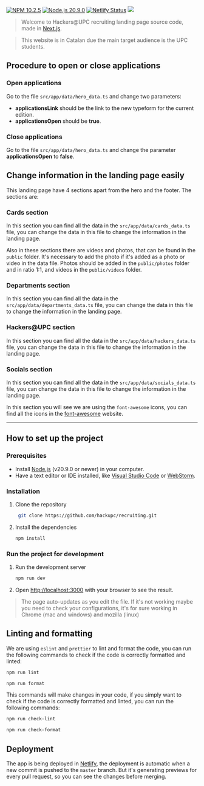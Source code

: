 [![NPM 10.2.5](https://img.shields.io/badge/npm-10.1.0-blue.svg)](https://www.npmjs.com/package/npm/v/10.1.0)
[![Node.js 20.9.0](https://img.shields.io/badge/node-20.9.0-green.svg)](https://nodejs.org/en/download/releases/)
[![Netlify Status](https://api.netlify.com/api/v1/badges/c3632907-0263-42e7-892e-a00568e0f729/deploy-status)](https://app.netlify.com/sites/recruiting-hackupc/deploys)
[![](https://github.com/hackupc/recruiting/actions/workflows/recruiting_ci.yml/badge.svg)](https://github.com/hackupc/recruiting/actions/workflows/recruiting_ci.yml)

> Welcome to Hackers@UPC recruiting landing page source code, made in [Next.js](https://nextjs.org/).

> This website is in Catalan due the main target audience is the UPC students.

## Procedure to open or close applications

### Open applications

Go to the file `src/app/data/hero_data.ts` and change two parameters:

- **applicationsLink** should be the link to the new typeform for the current edition.
- **applicationsOpen** should be **true**.

### Close applications

Go to the file `src/app/data/hero_data.ts` and change the parameter **applicationsOpen** to **false**.

## Change information in the landing page easily

This landing page have 4 sections apart from the hero and the footer. The sections are:

### Cards section

In this section you can find all the data in the `src/app/data/cards_data.ts` file, you can change the data in this file to change the information in the landing page.

Also in these sections there are videos and photos, that can be found in the `public` folder. It's necessary to add the photo if it's added as a photo or video in the data file. Photos should be added in the `public/photos` folder and in ratio 1:1, and videos in the `public/videos` folder.

### Departments section

In this section you can find all the data in the `src/app/data/departments_data.ts` file, you can change the data in this file to change the information in the landing page.

### Hackers@UPC section

In this section you can find all the data in the `src/app/data/hackers_data.ts` file, you can change the data in this file to change the information in the landing page.

### Socials section

In this section you can find all the data in the `src/app/data/socials_data.ts` file, you can change the data in this file to change the information in the landing page.

In this section you will see we are using the `font-awesome` icons, you can find all the icons in the [font-awesome](https://fontawesome.com/v5.15/icons?d=gallery&p=2) website.

---

## How to set up the project

### Prerequisites

- Install [Node.js](https://nodejs.org/en/download/) (v20.9.0 or newer) in your computer.
- Have a text editor or IDE installed, like [Visual Studio Code](https://code.visualstudio.com/) or [WebStorm](https://www.jetbrains.com/webstorm/).

### Installation

1. Clone the repository

   ```bash
    git clone https://github.com/hackupc/recruiting.git
   ```

2. Install the dependencies

   ```bash
   npm install
   ```

### Run the project for development

1. Run the development server

   ```bash
   npm run dev
   ```

2. Open [http://localhost:3000](http://localhost:3000) with your browser to see the result.

> The page auto-updates as you edit the file. If it's not working maybe you need to check your configurations, it's for sure working in Chrome (mac and windows) and mozilla (linux)

## Linting and formatting

We are using `eslint` and `prettier` to lint and format the code, you can run the following commands to check if the code is correctly formatted and linted:

```bash
npm run lint
```

```bash
npm run format
```

This commands will make changes in your code, if you simply want to check if the code is correctly formatted and linted, you can run the following commands:

```bash
npm run check-lint
```

```bash
npm run check-format
```

## Deployment

The app is being deployed in [Netlify](https://www.netlify.com/), the deployment is automatic when a new commit is pushed to the `master` branch. But it's generating previews for every pull request, so you can see the changes before merging.
